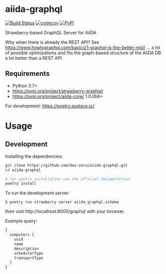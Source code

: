 # aiida-graphql

[![Build Status](https://travis-ci.com/dev-zero/aiida-graphql.svg?branch=develop)](https://travis-ci.com/dev-zero/aiida-graphql) [![codecov](https://codecov.io/gh/dev-zero/aiida-graphql/branch/develop/graph/badge.svg)](https://codecov.io/gh/dev-zero/aiida-graphql) [![PyPI](https://img.shields.io/pypi/pyversions/aiida-graphql)](https://pypi.org/project/aiida-graphql/)

Strawberry-based GraphQL Server for AiiDA

Why when there is already the REST API? See https://www.howtographql.com/basics/1-graphql-is-the-better-rest/
... a lot of possible optimizations and fits the graph-based structure of the AiiDA DB a lot better than a REST API.

## Requirements

* Python 3.7+
* https://pypi.org/project/strawberry-graphql/
* https://pypi.org/project/aiida-core/ 1.0.0b6+

For development: https://poetry.eustace.io/

# Usage

## Development

Installing the dependencies:

```bash
git clone https://github.com/dev-zero/aiida-graphql.git
cd aiida-graphql

# for poetry installation use the official documentation
poetry install
```

To run the development server:

```console
$ poetry run strawberry server aiida_graphql.schema
```

then visit http://localhost:8000/graphql with your browser.

Example query:

```graphql
{
  computers {
    uuid
    name
    description
    schedulerType
    transportType
  }
}
```
